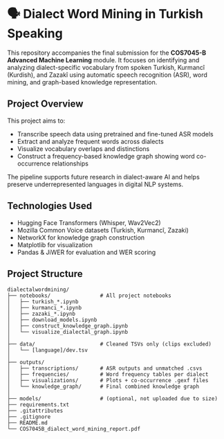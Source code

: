# 🗣️ Dialect Word Mining in Turkish Speaking

This repository accompanies the final submission for the **COS7045-B Advanced Machine Learning** module. It focuses on identifying and analyzing dialect-specific vocabulary from spoken Turkish, Kurmancî (Kurdish), and Zazakî using automatic speech recognition (ASR), word mining, and graph-based knowledge representation.

## Project Overview

This project aims to:
- Transcribe speech data using pretrained and fine-tuned ASR models
- Extract and analyze frequent words across dialects
- Visualize vocabulary overlaps and distinctions
- Construct a frequency-based knowledge graph showing word co-occurrence relationships

The pipeline supports future research in dialect-aware AI and helps preserve underrepresented languages in digital NLP systems.

## Technologies Used

- Hugging Face Transformers (Whisper, Wav2Vec2)
- Mozilla Common Voice datasets (Turkish, Kurmancî, Zazaki)
- NetworkX for knowledge graph construction
- Matplotlib for visualization
- Pandas & JiWER for evaluation and WER scoring

## Project Structure

```plaintext
dialectalwordmining/
├── notebooks/                # All project notebooks
│   ├── turkish_*.ipynb
│   ├── kurmanci_*.ipynb
│   ├── zazaki_*.ipynb
│   ├── download_models.ipynb
│   ├── construct_knowledge_graph.ipynb
│   └── visualize_dialectal_graph.ipynb
│
├── data/                     # Cleaned TSVs only (clips excluded)
│   └── [language]/dev.tsv
│
├── outputs/
│   ├── transcriptions/       # ASR outputs and unmatched .csvs
│   ├── frequencies/          # Word frequency tables per dialect
│   ├── visualizations/       # Plots + co-occurrence .gexf files
│   └── knowledge_graph/      # Final combined knowledge graph
│
├── models/                   # (optional, not uploaded due to size)
├── requirements.txt
├── .gitattributes
├── .gitignore
├── README.md
└── COS7045B_dialect_word_mining_report.pdf
